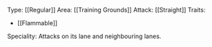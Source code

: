 Type: [[Regular]]
Area: [[Training Grounds]]
Attack: [[Straight]]
Traits:
- [[Flammable]]

Speciality: Attacks on its lane and neighbouring lanes.